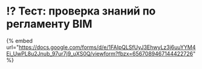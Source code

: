 # ⁉️ Тест: проверка знаний по регламенту BIM

{% embed url="https://docs.google.com/forms/d/e/1FAIpQLSfUyJ3EhwyLz3j6uuYYM4Ei_UwPL8u2Jnub_97ur7j9_uXS0Q/viewform?fbzx=6567089467144422726" %}

